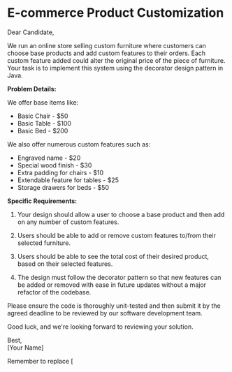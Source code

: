# E-commerce Product Customization

Dear Candidate,

We run an online store selling custom furniture where customers can choose base products and add custom features to their orders. Each custom feature added could alter the original price of the piece of furniture. Your task is to implement this system using the decorator design pattern in Java.

**Problem Details:**

We offer base items like:

- Basic Chair - $50
- Basic Table - $100
- Basic Bed - $200

We also offer numerous custom features such as:

- Engraved name - $20
- Special wood finish - $30
- Extra padding for chairs - $10
- Extendable feature for tables - $25
- Storage drawers for beds - $50

**Specific Requirements:**

1. Your design should allow a user to choose a base product and then add on any number of custom features.

2. Users should be able to add or remove custom features to/from their selected furniture.

3. Users should be able to see the total cost of their desired product, based on their selected features.

4. The design must follow the decorator pattern so that new features can be added or removed with ease in future updates without a major refactor of the codebase.

Please ensure the code is thoroughly unit-tested and then submit it by the agreed deadline to be reviewed by our software development team.

Good luck, and we're looking forward to reviewing your solution.

Best,  
[Your Name]

Remember to replace [
